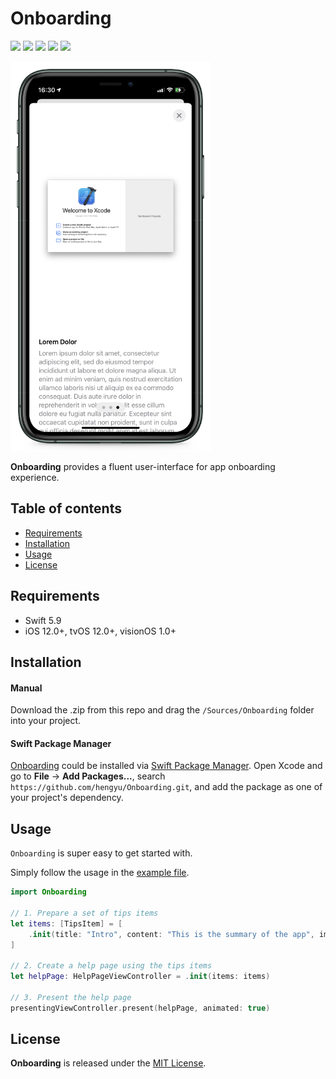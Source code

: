 # Onboarding

![](https://img.shields.io/badge/iOS-12%2B-green)
![](https://img.shields.io/badge/tvOS-12%2B-green)
![](https://img.shields.io/badge/visionOS-1%2B-green)
![](https://img.shields.io/badge/Swift-5-orange?logo=Swift&logoColor=white)
![](https://img.shields.io/github/last-commit/hengyu/onboarding)

<img src="/OnboardingExample/screenshot.JPEG" width="320"/>

**Onboarding** provides a fluent user-interface for app onboarding experience.

## Table of contents

* [Requirements](#requirements)
* [Installation](#installation)
* [Usage](#usage)
* [License](#license)

## Requirements

- Swift 5.9
- iOS 12.0+, tvOS 12.0+, visionOS 1.0+

## Installation

#### Manual

Download the .zip from this repo and drag the `/Sources/Onboarding` folder into your project.

#### Swift Package Manager

[Onboarding](https://github.com/hengyu/Onboarding.git) could be installed via [Swift Package Manager](https://www.swift.org/package-manager/). Open Xcode and go to **File** -> **Add Packages...**, search `https://github.com/hengyu/Onboarding.git`, and add the package as one of your project's dependency.

## Usage

`Onboarding` is super easy to get started with.

Simply follow the usage in the [example file](/OnboardingExample/ViewController.swift).

```Swift
import Onboarding

// 1. Prepare a set of tips items
let items: [TipsItem] = [
    .init(title: "Intro", content: "This is the summary of the app", image: UIImage(named: "intro"))
]

// 2. Create a help page using the tips items
let helpPage: HelpPageViewController = .init(items: items)

// 3. Present the help page
presentingViewController.present(helpPage, animated: true)
```

## License

**Onboarding** is released under the [MIT License](LICENSE).
